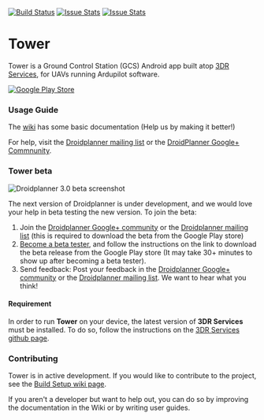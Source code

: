 [![Build Status](https://travis-ci.org/DroidPlanner/Tower.svg?branch=develop)](https://travis-ci.org/DroidPlanner/Tower)
[![Issue Stats](http://issuestats.com/github/DroidPlanner/droidplanner/badge/pr)](http://issuestats.com/github/DroidPlanner/droidplanner)
[![Issue Stats](http://issuestats.com/github/DroidPlanner/droidplanner/badge/issue)](http://issuestats.com/github/DroidPlanner/droidplanner)

# Tower

Tower is a Ground Control Station (GCS) Android app built atop [3DR Services](https://github.com/DroidPlanner/3DRServices), for UAVs
running Ardupilot software.

[![Google Play Store](https://developer.android.com/images/brand/en_app_rgb_wo_45.png)](https://play.google.com/store/apps/details?id=org.droidplanner.android)

### Usage Guide

The [wiki](https://github.com/DroidPlanner/droidplanner/wiki) has some basic documentation (Help us by making it better!)

For help, visit the [Droidplanner mailing list](https://groups.google.com/forum/#!forum/droidplanner) or the [DroidPlanner Google+ Commnunity](https://plus.google.com/communities/109498440846585781402).

### Tower beta

![Droidplanner 3.0 beta screenshot](https://cloud.githubusercontent.com/assets/914968/5420988/c11105e0-8211-11e4-9f07-92727d7c78ab.png)

The next version of Droidplanner is under development, and we would love your help in beta testing the new version. To join the beta:
 1. Join the [Droidplanner Google+ community](https://plus.google.com/communities/109498440846585781402) or the [Droidplanner mailing list](https://groups.google.com/forum/#!forum/droidplanner) (this is required to download the beta from the Google
  Play store)
 2. [Become a beta tester](https://play.google.com/apps/testing/org.droidplanner.android),
 and follow the instructions on the link to download the beta release from the Google Play store
 (It may take 30+ minutes to show up after becoming a beta tester).
 3. Send feedback: Post your feedback in the [Droidplanner Google+ community](https://plus.google.com/communities/109498440846585781402) or the [Droidplanner mailing list](https://groups.google.com/forum/#!forum/droidplanner). We want to hear what you think!

#### Requirement
In order to run **Tower** on your device, the latest version of **3DR Services** must be installed.
To do so, follow the instructions on the [3DR Services github page](https://github.com/DroidPlanner/3DRServices).

### Contributing

Tower is in active development. If you would like to contribute to the project,
see the [Build Setup wiki page](https://github.com/DroidPlanner/droidplanner/wiki).

If you aren't a developer but want to help out, you can do so by improving the documentation in the Wiki or by writing user guides.

